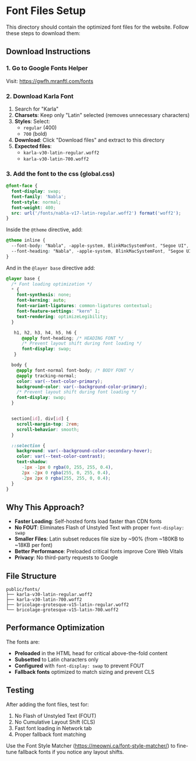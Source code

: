 # Font Files Setup

This directory should contain the optimized font files for the website. Follow these steps to download them:

## Download Instructions

### 1. Go to Google Fonts Helper
Visit: https://gwfh.mranftl.com/fonts

### 2. Download Karla Font
1. Search for "Karla"
2. **Charsets**: Keep only "Latin" selected (removes unnecessary characters)
3. **Styles**: Select:
   - `regular` (400)
   - `700` (bold)
4. **Download**: Click "Download files" and extract to this directory
5. **Expected files**:
   - `karla-v30-latin-regular.woff2`
   - `karla-v30-latin-700.woff2`

### 3. Add the font to the css (global.css)

```css
@font-face {
  font-display: swap;
  font-family: 'Nabla';
  font-style: normal;
  font-weight: 400;
  src: url('/fonts/nabla-v17-latin-regular.woff2') format('woff2');
}
```

Inside the `@theme` directive, add:

```css
@theme inline {
  --font-body: "Nabla", -apple-system, BlinkMacSystemFont, "Segoe UI", system-ui, sans-serif;
  --font-heading: "Nabla", -apple-system, BlinkMacSystemFont, "Segoe UI", system-ui, sans-serif;
}
```

And in the `@layer base` directive add: 

```css
@layer base {
  /* Font loading optimization */
  * {
    font-synthesis: none;
    font-kerning: auto;
    font-variant-ligatures: common-ligatures contextual;
    font-feature-settings: "kern" 1;
    text-rendering: optimizeLegibility;
  }

   h1, h2, h3, h4, h5, h6 {
      @apply font-heading; /* HEADING FONT */
      /* Prevent layout shift during font loading */
      font-display: swap;
   }

  body {
    @apply font-normal font-body; /* BODY FONT */
    @apply tracking-normal;
    color: var(--text-color-primary);
    background-color: var(--background-color-primary);
    /* Prevent layout shift during font loading */
    font-display: swap;
  }


  section[id], div[id] {
    scroll-margin-top: 2rem;
    scroll-behavior: smooth;
  }

  ::selection {
    background: var(--background-color-secondary-hover);
    color: var(--text-color-contrast);
    text-shadow: 
      -1px -1px 0 rgba(0, 255, 255, 0.4),
      2px -2px 0 rgba(255, 0, 255, 0.4),
      -2px 2px 0 rgba(255, 255, 0, 0.4);
  }
}
```

## Why This Approach?

- **Faster Loading**: Self-hosted fonts load faster than CDN fonts
- **No FOUT**: Eliminates Flash of Unstyled Text with proper `font-display: swap`
- **Smaller Files**: Latin subset reduces file size by ~90% (from ~180KB to ~18KB per font)
- **Better Performance**: Preloaded critical fonts improve Core Web Vitals
- **Privacy**: No third-party requests to Google

## File Structure
```
public/fonts/
├── karla-v30-latin-regular.woff2
├── karla-v30-latin-700.woff2
├── bricolage-grotesque-v15-latin-regular.woff2
└── bricolage-grotesque-v15-latin-700.woff2
```

## Performance Optimization

The fonts are:
- **Preloaded** in the HTML head for critical above-the-fold content
- **Subsetted** to Latin characters only
- **Configured** with `font-display: swap` to prevent FOUT
- **Fallback fonts** optimized to match sizing and prevent CLS

## Testing

After adding the font files, test for:
1. No Flash of Unstyled Text (FOUT)
2. No Cumulative Layout Shift (CLS)
3. Fast font loading in Network tab
4. Proper fallback font matching

Use the Font Style Matcher (https://meowni.ca/font-style-matcher/) to fine-tune fallback fonts if you notice any layout shifts. 